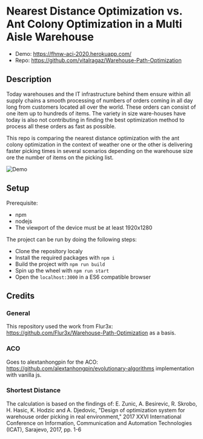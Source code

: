 # Nearest Distance Optimization vs. Ant Colony Optimization in a Multi Aisle Warehouse

* Demo: https://fhnw-aci-2020.herokuapp.com/
* Repo: https://github.com/vitalragaz/Warehouse-Path-Optimization

## Description
Today warehouses and the IT infrastructure behind them ensure within all supply chains a smooth processing of numbers of orders coming in all day long from customers located all over the world. These orders can consist of one item up to hundreds of items. The variety in size ware-houses have today is also not contributing in finding the best optimization method to process all these orders as fast as possible. 

This repo is comparing the nearest distance optimization with the ant colony optimization in the context of weather one or the other is delivering faster picking times in several scenarios depending on the warehouse size ore the number of items on the picking list. 


![Demo](https://i.imgur.com/AxTIgYd.png)

## Setup
Prerequisite:
* npm
* nodejs
* The viewport of the device must be at least 1920x1280

The project can be run by doing the following steps:
* Clone the repository localy
* Install the required packages with `npm i`
* Build the project with `npm run build` 
* Spin up the wheel with `npm run start` 
* Open the `localhost:3000` in a ES6 compatible browser


## Credits
### General
This repository used the work from Flur3x: https://github.com/Flur3x/Warehouse-Path-Optimization as a basis.
### ACO
Goes to alextanhongpin for the ACO: https://github.com/alextanhongpin/evolutionary-algorithms implementation with vanilla js.
### Shortest Distance
The calculation is based on the findings of: E. Zunic, A. Besirevic, R. Skrobo, H. Hasic, K. Hodzic and A. Djedovic, "Design of optimization system for warehouse order picking in real environment," 2017 XXVI International Conference on Information, Communication and Automation Technologies (ICAT), Sarajevo, 2017, pp. 1-6 
